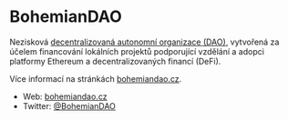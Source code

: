 # BohemianDAO

Nezisková [decentralizovaná autonomní organizace (DAO)](/komunita/klicove-pojmy#decentralizované-organizace-dao), vytvořená za účelem financování lokálních projektů podporující vzdělání a adopci platformy Ethereum a decentralizovaných financí (DeFi).

Více informací na stránkách [bohemiandao.cz](https://bohemiandao.cz/).

- Web: [bohemiandao.cz](https://bohemiandao.cz/)
- Twitter: [@BohemianDAO](https://twitter.com/BohemianDAO)
